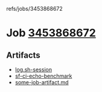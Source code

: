 refs/jobs/3453868672

# Job [3453868672](https://github.com/rokmoln/support-firecloud/runs/3453868672?check_suite_focus=true)

## Artifacts

* [log.sh-session](log.sh-session)
* [sf-ci-echo-benchmark](sf-ci-echo-benchmark)
* [some-job-artifact.md](some-job-artifact.md)

